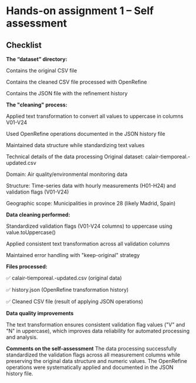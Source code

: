 # Hands-on assignment 1 – Self assessment

## Checklist

**The “dataset” directory:**

Contains the original CSV file

Contains the cleaned CSV file processed with OpenRefine

Contains the JSON file with the refinement history

**The "cleaning" process:**

Applied text transformation to convert all values to uppercase in columns V01-V24

Used OpenRefine operations documented in the JSON history file

Maintained data structure while standardizing text values

Technical details of the data processing
Original dataset: calair-tiemporeal.-updated.csv

Domain: Air quality/environmental monitoring data

Structure: Time-series data with hourly measurements (H01-H24) and validation flags (V01-V24)

Geographic scope: Municipalities in province 28 (likely Madrid, Spain)

**Data cleaning performed:**

Standardized validation flags (V01-V24 columns) to uppercase using value.toUppercase()

Applied consistent text transformation across all validation columns

Maintained error handling with "keep-original" strategy


**Files processed:**

✅ calair-tiemporeal.-updated.csv (original data)

✅ history.json (OpenRefine transformation history)

✅ Cleaned CSV file (result of applying JSON operations)


**Data quality improvements**

The text transformation ensures consistent validation flag values ("V" and "N" in uppercase), which improves data reliability for automated processing and analysis.


**Comments on the self-assessment**
The data processing successfully standardized the validation flags across all measurement columns while preserving the original data structure and numeric values. The OpenRefine operations were systematically applied and documented in the JSON history file.